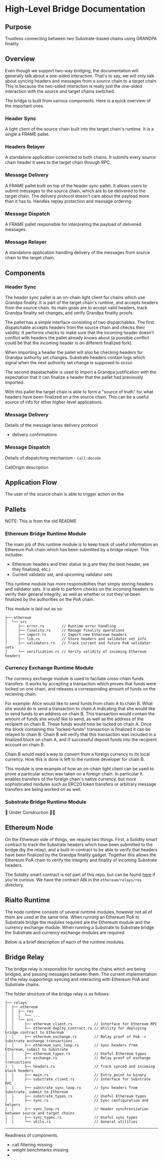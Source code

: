 # High-Level Bridge Documentation

## Purpose

Trustless connecting between two Substrate-based chains using GRANDPA finality.

## Overview
Even though we support two-way bridging, the documentation will generally talk about a one-sided
interaction. That's to say, we will only talk about syncing headers and messages from a _source_
chain to a _target_ chain. This is because the two-sided interaction is really just the one-sided
interaction with the source and target chains switched.

The bridge is built from various components. Here is a quick overview of the important ones.

### Header Sync
A light client of the source chain built into the target chain's runtime. It is a single a FRAME
pallet.

### Headers Relayer
A standalone application connected to both chains. It submits every source chain header it sees to
the target chain through RPC.

### Message Delivery
A FRAME pallet built on top of the header sync pallet. It allows users to submit messages to the
source chain, which are to be delivered to the target chain. The delivery protocol doesn't care
about the payload more than it has to. Handles replay protection and message ordering.

### Message Dispatch
A FRAME pallet responsible for interpreting the payload of delivered messages.

### Message Relayer
A standalone application handling delivery of the messages from source chain to the target chain.


## Components

### Header Sync
The header sync pallet is an on-chain light client for chains which use Grandpa finality. It is part
of the target chain's runtime, and accepts headers from the source chain. Its main goals are to
accept valid headers, track Grandpa finality set changes, and verify Grandpa finality proofs.

The pallet has a simple interface consisting of two dispatchables. The first dispatchable accepts
headers from the source chain and checks their validity. It performs checks to make sure that the
incoming header doesn't conflict with headers the pallet already knows about (a possible conflict
could be that the incoming header is on different finalized fork).

When importing a header the pallet will also be checking headers for Grandpa authority set changes.
Substrate headers contain logs which signal when the next authority set change is supposed to
occur.


The second dispatachable is used to import a Grandpa justification with the expectation that it can
finalize a header that the pallet had previously imported.



With this pallet the target chain is able to form a "source of truth" for what headers have
been finalized on a the source chain. This can be a useful source of info for other higher-level
applications.

### Message Delivery

<TODO>Details of the message lanes delivery protocol</TODO>
- delivery confirmations

### Message Dispatch

<TODO>Details of dispatching mechanism - `Call:decode`</TODO>

<TODO>CallOrigin description</TODO>


## Application Flow

The user of the source chain is able to trigger action on the

## Pallets
NOTE: This is from the old README

### Ethereum Bridge Runtime Module
The main job of this runtime module is to keep track of useful information an Ethereum PoA chain
which has been submitted by a bridge relayer. This includes:

  - Ethereum headers and their status (e.g are they the best header, are they finalized, etc.)
  - Current validator set, and upcoming validator sets

This runtime module has more responsibilties than simply storing headers and validator sets. It is
able to perform checks on the incoming headers to verify their general integrity, as well as whether
or not they've been finalized by the authorities on the PoA chain.

This module is laid out as so:

```
├── ethereum
│  └── src
│     ├── error.rs        // Runtime error handling
│     ├── finality.rs     // Manage finality operations
│     ├── import.rs       // Import new Ethereum headers
│     ├── lib.rs          // Store headers and validator set info
│     ├── validators.rs   // Track current and future PoA validator sets
│     └── verification.rs // Verify validity of incoming Ethereum headers
```

### Currency Exchange Runtime Module
The currency exchange module is used to faciliate cross-chain funds transfers. It works by accepting
a transaction which proves that funds were locked on one chain, and releases a corresponding amount
of funds on the recieving chain.

For example: Alice would like to send funds from chain A to chain B. What she would do is send a
transaction to chain A indicating that she would like to send funds to an address on chain B. This
transaction would contain the amount of funds she would like to send, as well as the address of the
recipient on chain B. These funds would now be locked on chain A. Once the block containing this
"locked-funds" transaction is finalized it can be relayed to chain B. Chain B will verify that this
transaction was included in a finalized block on chain A, and if successful deposit funds into the
recipient account on chain B.

Chain B would need a way to convert from a foreign currency to its local currency. How this is done
is left to the runtime developer for chain B.

This module is one example of how an on-chain light client can be used to prove a particular action
was taken on a foreign chain. In particular it enables transfers of the foreign chain's native
currency, but more sophisticated modules such as ERC20 token transfers or arbitrary message transfers
are being worked on as well.

### Substrate Bridge Runtime Module
👷 Under Construction 👷‍♀️


## Ethereum Node
On the Ethereum side of things, we require two things. First, a Solidity smart contract to track the
Substrate headers which have been submitted to the bridge (by the relay), and a built-in contract to
be able to verify that headers have been finalized by the Grandpa finality gadget. Together this
allows the Ethereum PoA chain to verify the integrity and finality of incoming Substrate headers.

The Solidity smart contract is not part of this repo, but can be found
[here](https://github.com/svyatonik/substrate-bridge-sol/blob/master/substrate-bridge.sol) if you're
curious. We have the contract ABI in the `ethereum/relays/res` directory.


## Rialto Runtime
The node runtime consists of several runtime modules, however not all of them are used at the same
time. When running an Ethereum PoA to Substrate bridge the modules required are the Ethereum module
and the currency exchange module. When running a Substrate to Substrate bridge the Substrate and
currency exchange modules are required.

Below is a brief description of each of the runtime modules.


## Bridge Relay
The bridge relay is responsible for syncing the chains which are being bridged, and passing messages
between them. The current implementation of the relay supportings syncing and interacting with
Ethereum PoA and Substrate chains.

The folder structure of the bridge relay is as follows:

```
├── relays
│  ├── ethereum
│  │  ├── res
│  │  │  └── ...
│  │  └── src
│  │     ├── ethereum_client.rs          // Interface for Ethereum RPC
│  │     ├── ethereum_deploy_contract.rs // Utility for deploying bridge contract to Ethereum
│  │     ├── ethereum_exchange.rs        // Relay proof of PoA -> Substrate exchange transactions
│  │     ├── ethereum_sync_loop.rs       // Sync headers from Ethereum, submit to Substrate
│  │     ├── ethereum_types.rs           // Useful Ethereum types
│  │     ├── exchange.rs                 // Relay proof of exchange transactions
│  │     ├── headers.rs                  // Track synced and incoming block headers
│  │     ├── main.rs                     // Entry point to binary
│  │     ├── substrate_client.rs         // Interface for Substrate RPC
│  │     ├── substrate_sync_loop.rs      // Sync headers from Substrate, submit to Ethereum
│  │     ├── substrate_types.rs          // Useful Ethereum types
│  │     ├── sync.rs                     // Sync configuration and helpers
│  │     ├── sync_loop.rs                // Header synchronization between source and target chains
│  │     ├── sync_types.rs               // Useful sync types
│  │     └── utils.rs                    // General utilities
```


------------------





Readiness of components.
 - call filtering missing
 - weight benchmarks missing
 -

